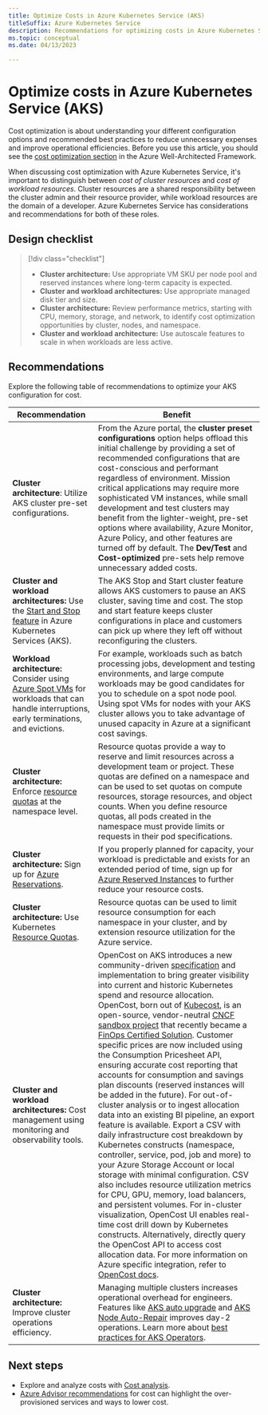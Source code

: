 ```yaml
---
title: Optimize Costs in Azure Kubernetes Service (AKS)
titleSuffix: Azure Kubernetes Service
description: Recommendations for optimizing costs in Azure Kubernetes Service (AKS).
ms.topic: conceptual
ms.date: 04/13/2023

---
```


# Optimize costs in Azure Kubernetes Service (AKS)

Cost optimization is about understanding your different configuration options and recommended best practices to reduce unnecessary expenses and improve operational efficiencies. Before you use this article, you should see the [cost optimization section](/azure/architecture/framework/services/compute/azure-kubernetes-service/azure-kubernetes-service#cost-optimization) in the Azure Well-Architected Framework.

When discussing cost optimization with Azure Kubernetes Service, it's important to distinguish between *cost of cluster resources* and *cost of workload resources*. Cluster resources are a shared responsibility between the cluster admin and their resource provider, while workload resources are the domain of a developer. Azure Kubernetes Service has considerations and recommendations for both of these roles.

## Design checklist

> [!div class="checklist"]
> - **Cluster architecture:** Use appropriate VM SKU per node pool and reserved instances where long-term capacity is expected.
> - **Cluster and workload architectures:** Use appropriate managed disk tier and size.
> - **Cluster architecture:** Review performance metrics, starting with CPU, memory, storage, and network, to identify cost optimization opportunities by cluster, nodes, and namespace.
> - **Cluster and workload architecture:** Use autoscale features to scale in when workloads are less active.

## Recommendations

Explore the following table of recommendations to optimize your AKS configuration for cost.

| Recommendation | Benefit |
|----------------------------------|-----------|
|**Cluster architecture**: Utilize AKS cluster pre-set configurations. |From the Azure portal, the **cluster preset configurations** option helps offload this initial challenge by providing a set of recommended configurations that are cost-conscious and performant regardless of environment. Mission critical applications may require more sophisticated VM instances, while small development and test clusters may benefit from the lighter-weight, pre-set options where availability, Azure Monitor, Azure Policy, and other features are turned off by default. The **Dev/Test** and **Cost-optimized** pre-sets help remove unnecessary added costs.|
|**Cluster and workload architectures:** Use the [Start and Stop feature](start-stop-cluster.md) in Azure Kubernetes Services (AKS).|The AKS Stop and Start cluster feature allows AKS customers to pause an AKS cluster, saving time and cost. The stop and start feature keeps cluster configurations in place and customers can pick up where they left off without reconfiguring the clusters.|
|**Workload architecture:** Consider using [Azure Spot VMs](spot-node-pool.md) for workloads that can handle interruptions, early terminations, and evictions.|For example, workloads such as batch processing jobs, development and testing environments, and large compute workloads may be good candidates for you to schedule on a spot node pool. Using spot VMs for nodes with your AKS cluster allows you to take advantage of unused capacity in Azure at a significant cost savings.|
|**Cluster architecture:** Enforce [resource quotas](operator-best-practices-scheduler.md) at the namespace level.|Resource quotas provide a way to reserve and limit resources across a development team or project. These quotas are defined on a namespace and can be used to set quotas on compute resources, storage resources, and object counts. When you define resource quotas, all pods created in the namespace must provide limits or requests in their pod specifications.|
|**Cluster architecture:** Sign up for [Azure Reservations](../cost-management-billing/reservations/save-compute-costs-reservations.md). | If you properly planned for capacity, your workload is predictable and exists for an extended period of time, sign up for [Azure Reserved Instances](../virtual-machines/prepay-reserved-vm-instances.md) to further reduce your resource costs.|
|**Cluster architecture:** Use Kubernetes [Resource Quotas](operator-best-practices-scheduler.md#enforce-resource-quotas). | Resource quotas can be used to limit resource consumption for each namespace in your cluster, and by extension resource utilization for the Azure service.|
|**Cluster and workload architectures:** Cost management using monitoring and observability tools. | OpenCost on AKS introduces a new community-driven [specification](https://github.com/opencost/opencost/blob/develop/spec/opencost-specv01.md) and implementation to bring greater visibility into current and historic Kubernetes spend and resource allocation. OpenCost, born out of [Kubecost](https://www.kubecost.com/), is an open-source, vendor-neutral [CNCF sandbox project](https://www.cncf.io/sandbox-projects/) that recently became a [FinOps Certified Solution](https://www.finops.org/certifications/finops-certified-solution/). Customer specific prices are now included using the Consumption Pricesheet API, ensuring accurate cost reporting that accounts for consumption and savings plan discounts (reserved instances will be added in the future). For out-of-cluster analysis or to ingest allocation data into an existing BI pipeline, an export feature is available. Export a CSV with daily infrastructure cost breakdown by Kubernetes constructs (namespace, controller, service, pod, job and more) to your Azure Storage Account or local storage with minimal configuration. CSV also includes resource utilization metrics for CPU, GPU, memory, load balancers, and persistent volumes. For in-cluster visualization, OpenCost UI enables real-time cost drill down by Kubernetes constructs. Alternatively, directly query the OpenCost API to access cost allocation data. For more information on Azure specific integration, refer to [OpenCost docs](https://www.opencost.io/docs).|
|**Cluster architecture:** Improve cluster operations efficiency.|Managing multiple clusters increases operational overhead for engineers. Features like [AKS auto upgrade](auto-upgrade-cluster.md) and [AKS Node Auto-Repair](node-auto-repair.md) improves day-2 operations. Learn more about [best practices for AKS Operators](operator-best-practices-cluster-isolation.md).|

## Next steps

- Explore and analyze costs with [Cost analysis](../cost-management-billing/costs/quick-acm-cost-analysis.md).
- [Azure Advisor recommendations](../advisor/advisor-cost-recommendations.md) for cost can highlight the over-provisioned services and ways to lower cost.